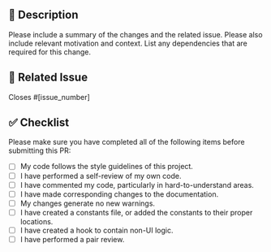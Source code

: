 ## 📝 Description

Please include a summary of the changes and the related issue. Please also include relevant motivation and context. List any dependencies that are required for this change.

## 🔗 Related Issue

Closes #[issue_number]

## ✅ Checklist

Please make sure you have completed all of the following items before submitting this PR:

- [ ] My code follows the style guidelines of this project.
- [ ] I have performed a self-review of my own code.
- [ ] I have commented my code, particularly in hard-to-understand areas.
- [ ] I have made corresponding changes to the documentation.
- [ ] My changes generate no new warnings.
- [ ] I have created a constants file, or added the constants to their proper locations.
- [ ] I have created a hook to contain non-UI logic.
- [ ] I have performed a pair review.
